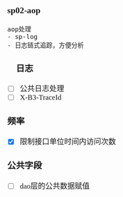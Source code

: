 <span  style="font-family: Simsun,serif; font-size: 17px; ">

### sp02-aop

~~~
aop处理
- sp-log
- 日志链式追踪，方便分析
~~~

### 　日志

- [ ] 公共日志处理
- [ ] X-B3-TraceId

### 频率

- [x] 限制接口单位时间内访问次数

### 公共字段

- [ ] dao层的公共数据赋值

</span>